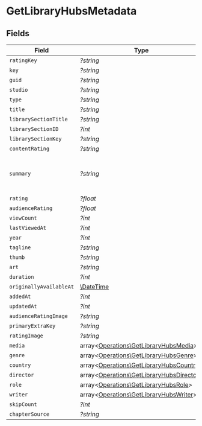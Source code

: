 # GetLibraryHubsMetadata


## Fields

| Field                                                                                                                                                                                                      | Type                                                                                                                                                                                                       | Required                                                                                                                                                                                                   | Description                                                                                                                                                                                                | Example                                                                                                                                                                                                    |
| ---------------------------------------------------------------------------------------------------------------------------------------------------------------------------------------------------------- | ---------------------------------------------------------------------------------------------------------------------------------------------------------------------------------------------------------- | ---------------------------------------------------------------------------------------------------------------------------------------------------------------------------------------------------------- | ---------------------------------------------------------------------------------------------------------------------------------------------------------------------------------------------------------- | ---------------------------------------------------------------------------------------------------------------------------------------------------------------------------------------------------------- |
| `ratingKey`                                                                                                                                                                                                | *?string*                                                                                                                                                                                                  | :heavy_minus_sign:                                                                                                                                                                                         | N/A                                                                                                                                                                                                        | 14944                                                                                                                                                                                                      |
| `key`                                                                                                                                                                                                      | *?string*                                                                                                                                                                                                  | :heavy_minus_sign:                                                                                                                                                                                         | N/A                                                                                                                                                                                                        | /library/metadata/14944                                                                                                                                                                                    |
| `guid`                                                                                                                                                                                                     | *?string*                                                                                                                                                                                                  | :heavy_minus_sign:                                                                                                                                                                                         | N/A                                                                                                                                                                                                        | plex://movie/5d77686eeb5d26001f1eb339                                                                                                                                                                      |
| `studio`                                                                                                                                                                                                   | *?string*                                                                                                                                                                                                  | :heavy_minus_sign:                                                                                                                                                                                         | N/A                                                                                                                                                                                                        | Walt Disney Animation Studios                                                                                                                                                                              |
| `type`                                                                                                                                                                                                     | *?string*                                                                                                                                                                                                  | :heavy_minus_sign:                                                                                                                                                                                         | N/A                                                                                                                                                                                                        | movie                                                                                                                                                                                                      |
| `title`                                                                                                                                                                                                    | *?string*                                                                                                                                                                                                  | :heavy_minus_sign:                                                                                                                                                                                         | N/A                                                                                                                                                                                                        | Tangled                                                                                                                                                                                                    |
| `librarySectionTitle`                                                                                                                                                                                      | *?string*                                                                                                                                                                                                  | :heavy_minus_sign:                                                                                                                                                                                         | N/A                                                                                                                                                                                                        | Movies                                                                                                                                                                                                     |
| `librarySectionID`                                                                                                                                                                                         | *?int*                                                                                                                                                                                                     | :heavy_minus_sign:                                                                                                                                                                                         | N/A                                                                                                                                                                                                        | 1                                                                                                                                                                                                          |
| `librarySectionKey`                                                                                                                                                                                        | *?string*                                                                                                                                                                                                  | :heavy_minus_sign:                                                                                                                                                                                         | N/A                                                                                                                                                                                                        | /library/sections/1                                                                                                                                                                                        |
| `contentRating`                                                                                                                                                                                            | *?string*                                                                                                                                                                                                  | :heavy_minus_sign:                                                                                                                                                                                         | N/A                                                                                                                                                                                                        | PG                                                                                                                                                                                                         |
| `summary`                                                                                                                                                                                                  | *?string*                                                                                                                                                                                                  | :heavy_minus_sign:                                                                                                                                                                                         | N/A                                                                                                                                                                                                        | The magically long-haired Rapunzel has spent her entire life in a tower, but now that a runaway thief has stumbled upon her, she is about to discover the world for the first time, and who she really is. |
| `rating`                                                                                                                                                                                                   | *?float*                                                                                                                                                                                                   | :heavy_minus_sign:                                                                                                                                                                                         | N/A                                                                                                                                                                                                        | 8.9                                                                                                                                                                                                        |
| `audienceRating`                                                                                                                                                                                           | *?float*                                                                                                                                                                                                   | :heavy_minus_sign:                                                                                                                                                                                         | N/A                                                                                                                                                                                                        | 8.7                                                                                                                                                                                                        |
| `viewCount`                                                                                                                                                                                                | *?int*                                                                                                                                                                                                     | :heavy_minus_sign:                                                                                                                                                                                         | N/A                                                                                                                                                                                                        | 1                                                                                                                                                                                                          |
| `lastViewedAt`                                                                                                                                                                                             | *?int*                                                                                                                                                                                                     | :heavy_minus_sign:                                                                                                                                                                                         | N/A                                                                                                                                                                                                        | 1704936047                                                                                                                                                                                                 |
| `year`                                                                                                                                                                                                     | *?int*                                                                                                                                                                                                     | :heavy_minus_sign:                                                                                                                                                                                         | N/A                                                                                                                                                                                                        | 2010                                                                                                                                                                                                       |
| `tagline`                                                                                                                                                                                                  | *?string*                                                                                                                                                                                                  | :heavy_minus_sign:                                                                                                                                                                                         | N/A                                                                                                                                                                                                        | They're taking adventure to new lengths.                                                                                                                                                                   |
| `thumb`                                                                                                                                                                                                    | *?string*                                                                                                                                                                                                  | :heavy_minus_sign:                                                                                                                                                                                         | N/A                                                                                                                                                                                                        | /library/metadata/14944/thumb/1705739847                                                                                                                                                                   |
| `art`                                                                                                                                                                                                      | *?string*                                                                                                                                                                                                  | :heavy_minus_sign:                                                                                                                                                                                         | N/A                                                                                                                                                                                                        | /library/metadata/14944/art/1705739847                                                                                                                                                                     |
| `duration`                                                                                                                                                                                                 | *?int*                                                                                                                                                                                                     | :heavy_minus_sign:                                                                                                                                                                                         | N/A                                                                                                                                                                                                        | 6017237                                                                                                                                                                                                    |
| `originallyAvailableAt`                                                                                                                                                                                    | [\DateTime](https://www.php.net/manual/en/class.datetime.php)                                                                                                                                              | :heavy_minus_sign:                                                                                                                                                                                         | N/A                                                                                                                                                                                                        | 2010-11-24 00:00:00 +0000 UTC                                                                                                                                                                              |
| `addedAt`                                                                                                                                                                                                  | *?int*                                                                                                                                                                                                     | :heavy_minus_sign:                                                                                                                                                                                         | N/A                                                                                                                                                                                                        | 1589412494                                                                                                                                                                                                 |
| `updatedAt`                                                                                                                                                                                                | *?int*                                                                                                                                                                                                     | :heavy_minus_sign:                                                                                                                                                                                         | N/A                                                                                                                                                                                                        | 1705739847                                                                                                                                                                                                 |
| `audienceRatingImage`                                                                                                                                                                                      | *?string*                                                                                                                                                                                                  | :heavy_minus_sign:                                                                                                                                                                                         | N/A                                                                                                                                                                                                        | rottentomatoes://image.rating.upright                                                                                                                                                                      |
| `primaryExtraKey`                                                                                                                                                                                          | *?string*                                                                                                                                                                                                  | :heavy_minus_sign:                                                                                                                                                                                         | N/A                                                                                                                                                                                                        | /library/metadata/14952                                                                                                                                                                                    |
| `ratingImage`                                                                                                                                                                                              | *?string*                                                                                                                                                                                                  | :heavy_minus_sign:                                                                                                                                                                                         | N/A                                                                                                                                                                                                        | rottentomatoes://image.rating.ripe                                                                                                                                                                         |
| `media`                                                                                                                                                                                                    | array<[Operations\GetLibraryHubsMedia](../../Models/Operations/GetLibraryHubsMedia.md)>                                                                                                                    | :heavy_minus_sign:                                                                                                                                                                                         | N/A                                                                                                                                                                                                        |                                                                                                                                                                                                            |
| `genre`                                                                                                                                                                                                    | array<[Operations\GetLibraryHubsGenre](../../Models/Operations/GetLibraryHubsGenre.md)>                                                                                                                    | :heavy_minus_sign:                                                                                                                                                                                         | N/A                                                                                                                                                                                                        |                                                                                                                                                                                                            |
| `country`                                                                                                                                                                                                  | array<[Operations\GetLibraryHubsCountry](../../Models/Operations/GetLibraryHubsCountry.md)>                                                                                                                | :heavy_minus_sign:                                                                                                                                                                                         | N/A                                                                                                                                                                                                        |                                                                                                                                                                                                            |
| `director`                                                                                                                                                                                                 | array<[Operations\GetLibraryHubsDirector](../../Models/Operations/GetLibraryHubsDirector.md)>                                                                                                              | :heavy_minus_sign:                                                                                                                                                                                         | N/A                                                                                                                                                                                                        |                                                                                                                                                                                                            |
| `role`                                                                                                                                                                                                     | array<[Operations\GetLibraryHubsRole](../../Models/Operations/GetLibraryHubsRole.md)>                                                                                                                      | :heavy_minus_sign:                                                                                                                                                                                         | N/A                                                                                                                                                                                                        |                                                                                                                                                                                                            |
| `writer`                                                                                                                                                                                                   | array<[Operations\GetLibraryHubsWriter](../../Models/Operations/GetLibraryHubsWriter.md)>                                                                                                                  | :heavy_minus_sign:                                                                                                                                                                                         | N/A                                                                                                                                                                                                        |                                                                                                                                                                                                            |
| `skipCount`                                                                                                                                                                                                | *?int*                                                                                                                                                                                                     | :heavy_minus_sign:                                                                                                                                                                                         | N/A                                                                                                                                                                                                        | 1                                                                                                                                                                                                          |
| `chapterSource`                                                                                                                                                                                            | *?string*                                                                                                                                                                                                  | :heavy_minus_sign:                                                                                                                                                                                         | N/A                                                                                                                                                                                                        | media                                                                                                                                                                                                      |